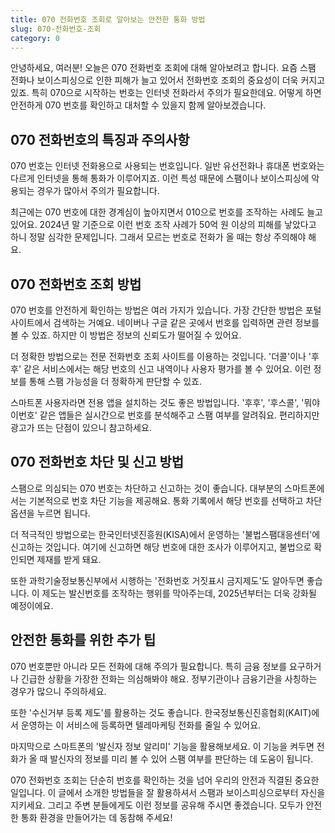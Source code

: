 ```yaml
---
title: 070 전화번호 조회로 알아보는 안전한 통화 방법
slug: 070-전화번호-조회
category: 0
---
```


안녕하세요, 여러분! 오늘은 070 전화번호 조회에 대해 알아보려고 합니다. 요즘 스팸 전화나 보이스피싱으로 인한 피해가 늘고 있어서 전화번호 조회의 중요성이 더욱 커지고 있죠. 특히 070으로 시작하는 번호는 인터넷 전화라서 주의가 필요한데요. 어떻게 하면 안전하게 070 번호를 확인하고 대처할 수 있을지 함께 알아보겠습니다.

## 070 전화번호의 특징과 주의사항

070 번호는 인터넷 전화용으로 사용되는 번호입니다. 일반 유선전화나 휴대폰 번호와는 다르게 인터넷을 통해 통화가 이루어지죠. 이런 특성 때문에 스팸이나 보이스피싱에 악용되는 경우가 많아서 주의가 필요합니다.

최근에는 070 번호에 대한 경계심이 높아지면서 010으로 번호를 조작하는 사례도 늘고 있어요. 2024년 말 기준으로 이런 번호 조작 사례가 50억 원 이상의 피해를 낳았다고 하니 정말 심각한 문제입니다. 그래서 모르는 번호로 전화가 올 때는 항상 주의해야 해요.

## 070 전화번호 조회 방법

070 번호를 안전하게 확인하는 방법은 여러 가지가 있습니다. 가장 간단한 방법은 포털 사이트에서 검색하는 거예요. 네이버나 구글 같은 곳에서 번호를 입력하면 관련 정보를 볼 수 있죠. 하지만 이 방법은 정보의 신뢰도가 떨어질 수 있어요.

더 정확한 방법으로는 전문 전화번호 조회 사이트를 이용하는 것입니다. '더콜'이나 '후후' 같은 서비스에서는 해당 번호의 신고 내역이나 사용자 평가를 볼 수 있어요. 이런 정보를 통해 스팸 가능성을 더 정확하게 판단할 수 있죠.

스마트폰 사용자라면 전용 앱을 설치하는 것도 좋은 방법입니다. '후후', '후스콜', '뭐야이번호' 같은 앱들은 실시간으로 번호를 분석해주고 스팸 여부를 알려줘요. 편리하지만 광고가 뜨는 단점이 있으니 참고하세요.

## 070 전화번호 차단 및 신고 방법

스팸으로 의심되는 070 번호는 차단하고 신고하는 것이 좋습니다. 대부분의 스마트폰에서는 기본적으로 번호 차단 기능을 제공해요. 통화 기록에서 해당 번호를 선택하고 차단 옵션을 누르면 됩니다.

더 적극적인 방법으로는 한국인터넷진흥원(KISA)에서 운영하는 '불법스팸대응센터'에 신고하는 것입니다. 여기에 신고하면 해당 번호에 대한 조사가 이루어지고, 불법으로 확인되면 제재를 받게 돼요.

또한 과학기술정보통신부에서 시행하는 '전화번호 거짓표시 금지제도'도 알아두면 좋습니다. 이 제도는 발신번호를 조작하는 행위를 막아주는데, 2025년부터는 더욱 강화될 예정이에요.

## 안전한 통화를 위한 추가 팁

070 번호뿐만 아니라 모든 전화에 대해 주의가 필요합니다. 특히 금융 정보를 요구하거나 긴급한 상황을 가장한 전화는 의심해봐야 해요. 정부기관이나 금융기관을 사칭하는 경우가 많으니 주의하세요.

또한 '수신거부 등록 제도'를 활용하는 것도 좋습니다. 한국정보통신진흥협회(KAIT)에서 운영하는 이 서비스에 등록하면 텔레마케팅 전화를 줄일 수 있어요.

마지막으로 스마트폰의 '발신자 정보 알리미' 기능을 활용해보세요. 이 기능을 켜두면 전화가 올 때 발신자의 정보를 미리 볼 수 있어 스팸 여부를 판단하는 데 도움이 됩니다.

070 전화번호 조회는 단순히 번호를 확인하는 것을 넘어 우리의 안전과 직결된 중요한 일입니다. 이 글에서 소개한 방법들을 잘 활용하셔서 스팸과 보이스피싱으로부터 자신을 지키세요. 그리고 주변 분들에게도 이런 정보를 공유해 주시면 좋겠습니다. 모두가 안전한 통화 환경을 만들어가는 데 동참해 주세요!